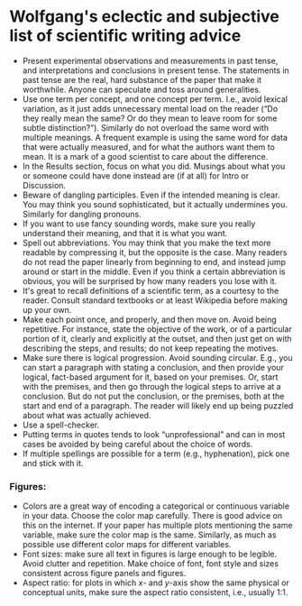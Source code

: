 # Wolfgang's eclectic and subjective list of scientific writing advice

- Present experimental observations and measurements in past tense, and interpretations and conclusions in present tense. The statements in past tense are the real, hard substance of the paper that make it worthwhile. Anyone can speculate and toss around generalities.
- Use one term per concept, and one concept per term. I.e., avoid lexical variation, as it just adds unnecessary mental load on the reader (“Do they really mean the same? Or do they mean to leave room for some subtle distinction?”). Similarly do not overload the same word with multiple meanings. A frequent example is using the same word for data that were actually measured, and for what the authors want them to mean. It is a mark of a good scientist to care about the difference.
- In the Results section, focus on what you did. Musings about what you or someone could have done instead are (if at all) for Intro or Discussion.
- Beware of dangling participles. Even if the intended meaning is clear. You may think you sound sophisticated, but it actually undermines you. Similarly for dangling pronouns.
- If you want to use fancy sounding words, make sure you really understand their meaning, and that it is what you want.
- Spell out abbreviations. You may think that you make the text more readable by compressing it, but the opposite is the case. Many readers do not read the paper linearly from beginning to end, and instead jump around or start in the middle. Even if you think a certain abbreviation is obvious, you will be surprised by how many readers you lose with it. 
- It's great to recall definitions of a scientific term, as a courtesy to the reader. Consult standard textbooks or at least Wikipedia before making up your own.
- Make each point once, and properly, and then move on. Avoid being repetitive. For instance, state the objective of the work, or of a particular portion of it, clearly and explicitly at the outset, and then just get on with describing the steps, and results; do not keep repeating the motives.
- Make sure there is logical progression. Avoid sounding circular. E.g., you can start a paragraph with stating a conclusion, and then provide your logical, fact-based argument for it, based on your premises. Or, start with the premises, and then go through the logical steps to arrive at a conclusion. But do not put the conclusion, or the premises, both at the start and end of a paragraph. The reader will likely end up being puzzled about what was actually achieved.
- Use a spell-checker.
- Putting terms in quotes tends to look “unprofessional” and can in most cases be avoided by being careful about the choice of words.  
- If multiple spellings are possible for a term (e.g., hyphenation), pick one and stick with it.

### Figures:
- Colors are a great way of encoding a categorical or continuous variable in your data. Choose the color map carefully. There is good advice on this on the internet. If your paper has multiple plots mentioning the same variable, make sure the color map is the same. Similarly, as much as possible use different color maps for different variables.
- Font sizes: make sure all text in figures is large enough to be legible. Avoid clutter and repetition. Make choice of font, font style and sizes consistent across figure panels and figures. 
- Aspect ratio: for plots in which $x$- and $y$-axis show the same physical or conceptual units, make sure the aspect ratio consistent, i.e., usually 1:1.
